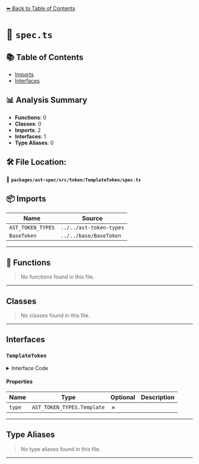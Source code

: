 [⬅️ Back to Table of Contents](../../../../../index.md)

# 📄 `spec.ts`

## 📚 Table of Contents

- [Imports](#imports)
- [Interfaces](#interfaces)

## 📊 Analysis Summary

- **Functions**: 0
- **Classes**: 0
- **Imports**: 2
- **Interfaces**: 1
- **Type Aliases**: 0

## 🛠️ File Location:
📂 **`packages/ast-spec/src/token/TemplateToken/spec.ts`**

## 📦 Imports

| Name | Source |
|------|--------|
| `AST_TOKEN_TYPES` | `../../ast-token-types` |
| `BaseToken` | `../../base/BaseToken` |


---

## 🔧 Functions

> No functions found in this file.


---

## Classes

> No classes found in this file.


---

## Interfaces

### `TemplateToken`

<details><summary>Interface Code</summary>

```ts
export interface TemplateToken extends BaseToken {
  type: AST_TOKEN_TYPES.Template;
}
```
</details>

#### Properties

| Name | Type | Optional | Description |
|------|------|----------|-------------|
| `type` | `AST_TOKEN_TYPES.Template` | ✗ |  |


---

## Type Aliases

> No type aliases found in this file.


---